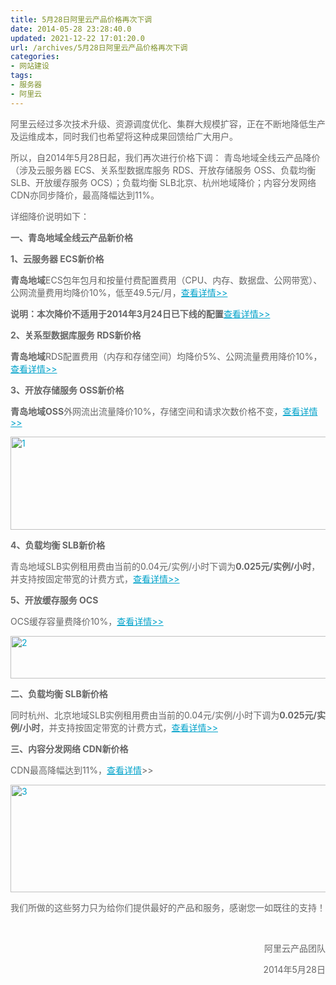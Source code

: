 ```yaml
---
title: 5月28日阿里云产品价格再次下调
date: 2014-05-28 23:28:40.0
updated: 2021-12-22 17:01:20.0
url: /archives/5月28日阿里云产品价格再次下调
categories: 
- 网站建设
tags: 
- 服务器
- 阿里云
---
```


<p style="color: #666666;">阿里云经过多次技术升级、资源调度优化、集群大规模扩容，正在不断地降低生产及运维成本，同时我们也希望将这种成果回馈给广大用户。</p>
<p style="color: #666666;"></p>
<p style="color: #666666;">所以，自2014年5月28日起，我们再次进行价格下调： 青岛地域全线云产品降价（涉及云服务器 ECS、关系型数据库服务 RDS、开放存储服务 OSS、负载均衡 SLB、开放缓存服务 OCS）；负载均衡 SLB北京、杭州地域降价；内容分发网络 CDN亦同步降价，最高降幅达到11%。</p>
<p style="color: #666666;"></p>
<p style="color: #666666;">详细降价说明如下：</p>
<p style="color: #666666;"></p>
<p style="color: #666666;" align="left"></p>
<p style="color: #666666;" align="left"><strong>一、青岛地域全线云产品新价格</strong></p>
<p style="color: #666666;"><strong>1、云服务器 ECS新价格</strong></p>
<p style="color: #666666;"><strong>青岛地域</strong>ECS包年包月和按量付费配置费用（CPU、内存、数据盘、公网带宽）、公网流量费用均降价10%，低至49.5元/月，<a style="color: #00a2ca;" href="http://www.aliyun.com/product/ecs/?spm=5176.6969485.201.1.jBITi1">查看详情&gt;&gt;</a></p>
<p style="color: #666666;"><strong>说明：本次降价不适用于2014年3月24日已下线的配置</strong><a style="color: #00a2ca;" href="http://bbs.aliyun.com/read/154255.html?spm=5176.7114037.1996646101.13.U8FzkM">查看详情&gt;&gt;</a></p>
<p style="color: #666666;"></p>
<p style="color: #666666;"></p>
<p style="color: #666666;"><strong>2、关系型数据库服务 RDS新价格</strong></p>
<p style="color: #666666;"><strong>青岛地域</strong>RDS配置费用（内存和存储空间）均降价5%、公网流量费用降价10%，<a style="color: #00a2ca;" href="http://www.aliyun.com/product/rds/?spm=5176.383338.201.3.Rm74Qg">查看详情&gt;&gt;</a></p>
<p style="color: #666666;"></p>
<p style="color: #666666;"><strong>3、开放存储服务 OSS新价格</strong></p>
<p style="color: #666666;"><strong>青岛地域OSS</strong>外网流出流量降价10%，存储空间和请求次数价格不变，<a style="color: #00a2ca;" href="http://www.aliyun.com/product/oss/?spm=5176.383715.2.4.egePES">查看详情&gt;&gt;</a></p>
<p style="color: #666666;"><a style="color: #00a2ca;" href="http://blog.aliyun.com/wp-content/uploads/2014/05/1.png"><img class="alignnone size-medium wp-image-477" src="http://blog.aliyun.com/wp-content/uploads/2014/05/1-600x149.png" alt="1" width="600" height="149" /></a></p>
<p style="color: #666666;"></p>
<p style="color: #666666;"><strong>4、负载均衡 SLB新价格</strong></p>
<p style="color: #666666;">青岛地域SLB实例租用费由当前的0.04元/实例/小时下调为<strong>0.025元/实例/小时</strong>，并支持按固定带宽的计费方式，<a style="color: #00a2ca;" href="http://blog.aliyun.com/291?spm=5176.7114037.1996646101.7.SJllJB">查看详情&gt;&gt;</a></p>
<p style="color: #666666;"></p>
<p style="color: #666666;"><strong>5、开放缓存服务 OCS</strong></p>
<p style="color: #666666;">OCS缓存容量费降价10%，<a style="color: #00a2ca;" href="http://www.aliyun.com/product/ocs/?spm=5176.683009.2.7.YQYAwR">查看详情&gt;&gt;</a></p>
<p style="color: #666666;"><a style="color: #00a2ca;" href="http://blog.aliyun.com/wp-content/uploads/2014/05/2.png"><img class="alignnone size-full wp-image-488" src="http://blog.aliyun.com/wp-content/uploads/2014/05/2.png" alt="2" width="526" height="68" /></a></p>
<p style="color: #666666;"></p>
<p style="color: #666666;"><strong>二、负载均衡 SLB新价格</strong></p>
<p style="color: #666666;">同时杭州、北京地域SLB实例租用费由当前的0.04元/实例/小时下调为<b>0.025</b><b>元/实例/小时</b>，并支持按固定带宽的计费方式，<a style="color: #00a2ca;" href="http://blog.aliyun.com/291?spm=5176.7114037.1996646101.7.SJllJB">查看详情&gt;&gt;</a></p>
<p style="color: #666666;"></p>
<p style="color: #666666;"><strong>三、内容分发网络 CDN新价格</strong><b></b></p>
<p style="color: #666666;">CDN最高降幅达到11%，<a style="color: #00a2ca;" href="http://www.aliyun.com/product/cdn/?spm=5176.683009.2.5.25jY7T">查看详情</a>&gt;&gt;</p>
<p style="color: #666666;"><a style="color: #00a2ca;" href="http://blog.aliyun.com/wp-content/uploads/2014/05/3.png"><img class="alignnone size-full wp-image-467" src="http://blog.aliyun.com/wp-content/uploads/2014/05/3.png" alt="3" width="513" height="172" /></a></p>
<p style="color: #666666;"></p>
<p style="color: #666666;">我们所做的这些努力只为给你们提供最好的产品和服务，感谢您一如既往的支持！</p>
<p style="color: #666666;"><strong> </strong></p>
<p style="color: #666666;" align="right">阿里云产品团队</p>
<p style="color: #666666;" align="right">2014年5月28日</p>